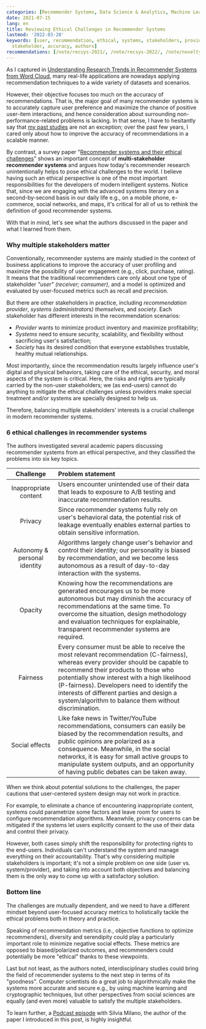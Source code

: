 ```yaml
---
categories: [Recommender Systems, Data Science & Analytics, Machine Learning]
date: 2021-07-15
lang: en
title: Reviewing Ethical Challenges in Recommender Systems
lastmod: '2022-03-20'
keywords: [user, recommendation, ethical, systems, stakeholders, provider, recommendations,
  stakeholder, accuracy, authors]
recommendations: [/note/recsys-2021/, /note/recsys-2022/, /note/novelty-diversity-serendipity/]
---
```


As I captured in [Understanding Research Trends in Recommender Systems from Word Cloud](/note/recsys-wordcloud/), many real-life applications are nowadays applying recommendation techniques to a wide variety of datasets and scenarios.

However, their objective focuses too much on the accuracy of recommendations. That is, the major goal of many recommender systems is to accurately capture user preference and maximize the chance of positive user-item interactions, and hence consideration about surrounding non-performance-related problems is lacking. In that sense, I have to hesitantly say that [my past studies](/work/) are not an exception; over the past few years, I cared only about how to improve the accuracy of recommendations in a scalable manner.

By contrast, a survey paper "[Recommender systems and their ethical challenges](https://link.springer.com/article/10.1007/s00146-020-00950-y)" shows an important concept of **multi-stakeholder recommender systems** and argues how today's recommender research unintentionally helps to pose ethical challenges to the world. I believe having such an ethical perspective is one of the most important responsibilities for the developers of modern intelligent systems. Notice that, since we are engaging with the advanced systems literary on a second-by-second basis in our daily life e.g., on a mobile phone, e-commerce, social networks, and maps, it's critical for all of us to rethink the definition of good recommender systems.

With that in mind, let's see what the authors discussed in the paper and what I learned from them.

### Why multiple stakeholders matter

Conventionally, recommender systems are mainly studied in the context of business applications to improve the accuracy of user profiling and maximize the possibility of user engagement (e.g., click, purchase, rating). It means that the traditional recommenders care only about one type of stakeholder *"user"* *(receiver; consumer)*, and a model is optimized and evaluated by user-focused metrics such as recall and precision.

But there are other stakeholders in practice, including *recommendation provider*, *systems (administrators) themselves*, and *society*. Each stakeholder has different interests in the recommendation scenarios:

- *Provider* wants to minimize product inventory and maximize profitability;
- *Systems* need to ensure security, scalability, and flexibility without sacrificing user's satisfaction;
- *Society* has its desired condition that everyone establishes trustable, healthy mutual relationships.

Most importantly, since the recommendation results largely influence user's digital and physical behaviors, taking care of the ethical, security, and moral aspects of the system is critical. Here, the risks and rights are typically carried by the non-user stakeholders; we (as end-users) cannot do anything to mitigate the ethical challenges unless providers make special treatment and/or systems are specially designed to help us.

Therefore, balancing multiple stakeholders' interests is a crucial challenge in modern recommender systems.

### 6 ethical challenges in recommender systems

The authors investigated several academic papers discussing recommender systems from an ethical perspective, and they classified the problems into six key topics.

| Challenge | Problem statement | 
|:--:|:--|
|Inappropriate content|Users encounter unintended use of their data that leads to exposure to A/B testing and inaccurate recommendation results.|
|Privacy|Since recommender systems fully rely on user's behavioral data, the potential risk of leakage eventually enables external parties to obtain sensitive information.|
|Autonomy & personal identity|Algorithms largely change user's behavior and control their identity; our personality is biased by recommendation, and we become less autonomous as a result of day-to-day interaction with the systems.|
|Opacity|Knowing how the recommendations are generated encourages us to be more autonomous but may diminish the accuracy of recommendations at the same time. To overcome the situation, design methodology and evaluation techniques for explainable, transparent recommender systems are required.|
|Fairness|Every consumer must be able to receive the most relevant recommendation (C-fairness), whereas every provider should be capable to recommend their products to those who potentially show interest with a high likelihood (P-fairness). Developers need to identify the interests of different parties and design a system/algorithm to balance them without discrimination. |
|Social effects|Like fake news in Twitter/YouTube recommendations, consumers can easily be biased by the recommendation results, and public opinions are polarized as a consequence. Meanwhile, in the social networks, it is easy for small active groups to manipulate system outputs, and an opportunity of having public debates can be taken away.|

When we think about potential solutions to the challenges, the paper cautions that user-centered system design may not work in practice. 

For example, to eliminate a chance of encountering inappropriate content, systems could parametrize some factors and leave room for users to configure recommendation algorithms. Meanwhile, privacy concerns can be mitigated if the systems let users explicitly consent to the use of their data and control their privacy. 

However, both cases simply shift the responsibility for protecting rights to the end-users. Individuals can't understand the system and manage everything on their accountability. That's why considering multiple stakeholders is important; it's not a simple problem on one side (user vs. system/provider), and taking into account both objectives and balancing them is the only way to come up with a satisfactory solution.

### Bottom line

The challenges are mutually dependent, and we need to have a different mindset beyond user-focused accuracy metrics to holistically tackle the ethical problems both in theory and practice.

Speaking of recommendation metrics (i.e., objective functions to optimize recommenders), diversity and serendipity could play a particularly important role to minimize negative social effects. These metrics are opposed to biased/polarized outcomes, and recommenders could potentially be more "ethical" thanks to these viewpoints.

Last but not least, as the authors noted, interdisciplinary studies could bring the field of recommender systems to the next step in terms of its "goodness". Computer scientists do a great job to algorithmically make the systems more accurate and secure e.g., by using machine learning and cryptographic techniques, but other perspectives from social sciences are equally (and even more) valuable to satisfy the multiple stakeholders.

To learn further, a [Podcast episode](https://towardsdatascience.com/ethical-problems-with-recommender-systeems-398198b5a4d2) with Silvia Milano, the author of the paper I introduced in this post, is highly insightful.